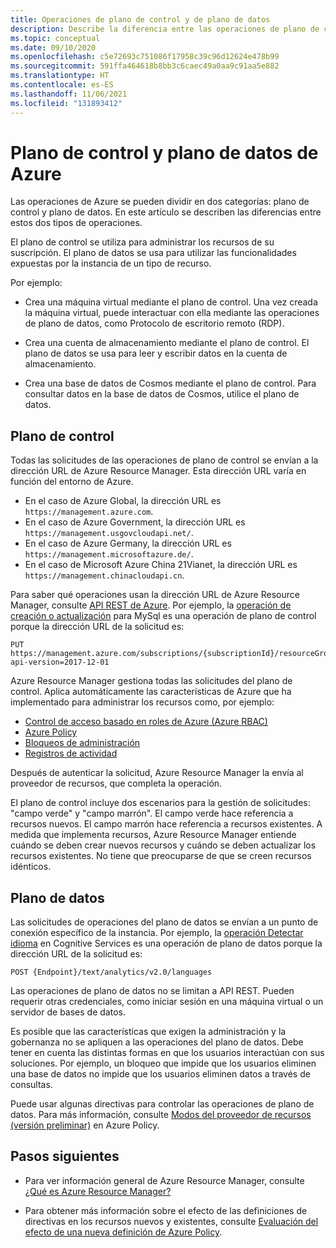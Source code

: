 ```yaml
---
title: Operaciones de plano de control y de plano de datos
description: Describe la diferencia entre las operaciones de plano de control y de plano de datos. Las operaciones de plano de control se gestionan mediante Azure Resource Manager. Las operaciones de plano de datos se gestionan mediante un servicio.
ms.topic: conceptual
ms.date: 09/10/2020
ms.openlocfilehash: c5e72693c751086f17958c39c96d12624e478b99
ms.sourcegitcommit: 591ffa464618b8bb3c6caec49a0aa9c91aa5e882
ms.translationtype: HT
ms.contentlocale: es-ES
ms.lasthandoff: 11/06/2021
ms.locfileid: "131893412"
---
```

# <a name="azure-control-plane-and-data-plane"></a>Plano de control y plano de datos de Azure

Las operaciones de Azure se pueden dividir en dos categorías: plano de control y plano de datos. En este artículo se describen las diferencias entre estos dos tipos de operaciones.

El plano de control se utiliza para administrar los recursos de su suscripción. El plano de datos se usa para utilizar las funcionalidades expuestas por la instancia de un tipo de recurso.

Por ejemplo:

* Crea una máquina virtual mediante el plano de control. Una vez creada la máquina virtual, puede interactuar con ella mediante las operaciones de plano de datos, como Protocolo de escritorio remoto (RDP).

* Crea una cuenta de almacenamiento mediante el plano de control. El plano de datos se usa para leer y escribir datos en la cuenta de almacenamiento.

* Crea una base de datos de Cosmos mediante el plano de control. Para consultar datos en la base de datos de Cosmos, utilice el plano de datos.

## <a name="control-plane"></a>Plano de control

Todas las solicitudes de las operaciones de plano de control se envían a la dirección URL de Azure Resource Manager. Esta dirección URL varía en función del entorno de Azure.

* En el caso de Azure Global, la dirección URL es `https://management.azure.com`.
* En el caso de Azure Government, la dirección URL es `https://management.usgovcloudapi.net/`.
* En el caso de Azure Germany, la dirección URL es `https://management.microsoftazure.de/`.
* En el caso de Microsoft Azure China 21Vianet, la dirección URL es `https://management.chinacloudapi.cn`.

Para saber qué operaciones usan la dirección URL de Azure Resource Manager, consulte [API REST de Azure](/rest/api/azure/). Por ejemplo, la [operación de creación o actualización](/rest/api/mysql/singleserver/databases/create-or-update) para MySql es una operación de plano de control porque la dirección URL de la solicitud es:

```http
PUT https://management.azure.com/subscriptions/{subscriptionId}/resourceGroups/{resourceGroupName}/providers/Microsoft.DBforMySQL/servers/{serverName}/databases/{databaseName}?api-version=2017-12-01
```

Azure Resource Manager gestiona todas las solicitudes del plano de control. Aplica automáticamente las características de Azure que ha implementado para administrar los recursos como, por ejemplo:

* [Control de acceso basado en roles de Azure (Azure RBAC)](../../role-based-access-control/overview.md)
* [Azure Policy](../../governance/policy/overview.md)
* [Bloqueos de administración](lock-resources.md)
* [Registros de actividad](../../azure-monitor/essentials/activity-log.md)

Después de autenticar la solicitud, Azure Resource Manager la envía al proveedor de recursos, que completa la operación.

El plano de control incluye dos escenarios para la gestión de solicitudes: "campo verde" y "campo marrón". El campo verde hace referencia a recursos nuevos. El campo marrón hace referencia a recursos existentes. A medida que implementa recursos, Azure Resource Manager entiende cuándo se deben crear nuevos recursos y cuándo se deben actualizar los recursos existentes. No tiene que preocuparse de que se creen recursos idénticos.

## <a name="data-plane"></a>Plano de datos

Las solicitudes de operaciones del plano de datos se envían a un punto de conexión específico de la instancia. Por ejemplo, la [operación Detectar idioma](../../cognitive-services/text-analytics/how-tos/text-analytics-how-to-language-detection.md) en Cognitive Services es una operación de plano de datos porque la dirección URL de la solicitud es:

```http
POST {Endpoint}/text/analytics/v2.0/languages
```

Las operaciones de plano de datos no se limitan a API REST. Pueden requerir otras credenciales, como iniciar sesión en una máquina virtual o un servidor de bases de datos.

Es posible que las características que exigen la administración y la gobernanza no se apliquen a las operaciones del plano de datos. Debe tener en cuenta las distintas formas en que los usuarios interactúan con sus soluciones. Por ejemplo, un bloqueo que impide que los usuarios eliminen una base de datos no impide que los usuarios eliminen datos a través de consultas.

Puede usar algunas directivas para controlar las operaciones de plano de datos. Para más información, consulte [Modos del proveedor de recursos (versión preliminar)](../../governance/policy/concepts/definition-structure.md#resource-provider-modes) en Azure Policy.

## <a name="next-steps"></a>Pasos siguientes

* Para ver información general de Azure Resource Manager, consulte [¿Qué es Azure Resource Manager?](overview.md)

* Para obtener más información sobre el efecto de las definiciones de directivas en los recursos nuevos y existentes, consulte [Evaluación del efecto de una nueva definición de Azure Policy](../../governance/policy/concepts/evaluate-impact.md).
